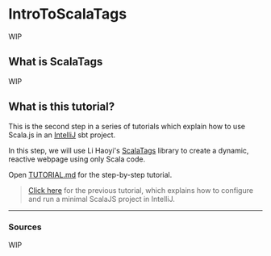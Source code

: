 # IntroToScalaTags

WIP

## What is ScalaTags

WIP

## What is this tutorial?

This is the second step in a series of tutorials which explain how to use Scala.js in an [IntelliJ](https://www.jetbrains.com/idea/download/) sbt project.

In this step, we will use Li Haoyi's [ScalaTags](http://www.lihaoyi.com/scalatags) library to create a dynamic, reactive webpage using only Scala code.

Open [TUTORIAL.md](TUTORIAL.md) for the step-by-step tutorial.

> [Click here](https://github.com/awwsmm/HelloScalaJS) for the previous tutorial, which explains how to configure and run a minimal ScalaJS project in IntelliJ.

---

### Sources

WIP
